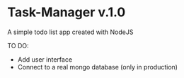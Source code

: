 # Task-Manager v.1.0
A simple todo list app created with NodeJS

TO DO:
- Add user interface
- Connect to a real mongo database (only in production)
 

